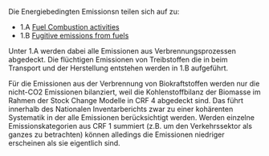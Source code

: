 Die Energiebedingten Emissionsn teilen sich auf zu:

* 1.A [Fuel Combustion activities](A/CRF1A.md)
* 1.B [Fugitive emissions from fuels](B/CRF1B.md)

Unter 1.A werden dabei alle Emissionen aus Verbrennungsprozessen abgedeckt. Die flüchtigen Emissionen von Treibstoffen die in beim Transport und der Herstellung entstehen werden in 1.B aufgeführt.

Für die Emissionen aus der Verbrennung von Biokraftstoffen werden nur die nicht-CO2 Emissionen bilanziert, weil die Kohlenstoffbilanz der Biomasse im Rahmen der Stock Change Modelle in CRF 4 abgedeckt sind.
Das führt innerhalb des Nationalen Inventarberichts zwar zu einer kohärenten Systematik in der alle Emissionen berücksichtigt werden.
Werden einzelne Emissionskategorien aus CRF 1 summiert (z.B. um den Verkehrssektor als ganzes zu betrachten) können alledings die Emissionen niedriger erscheinen als sie eigentlich sind.
